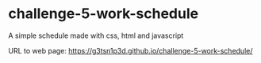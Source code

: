 # challenge-5-work-schedule
A simple schedule made with css, html and javascript

URL to web page: https://g3tsn1p3d.github.io/challenge-5-work-schedule/